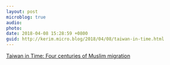 ```yaml
---
layout: post
microblog: true
audio: 
photo: 
date: 2018-04-08 15:28:59 +0800
guid: http://kerim.micro.blog/2018/04/08/taiwan-in-time.html
---
```

[Taiwan in Time: Four centuries of Muslim migration](http://www.taipeitimes.com/News/feat/archives/2018/04/08/2003690900)
